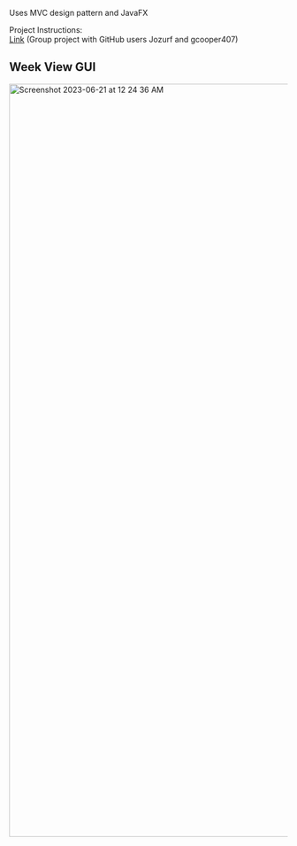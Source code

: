 Uses MVC design pattern and JavaFX

Project Instructions:\
[Link](https://markefontenot.notion.site/PA-05-8263d28a81a7473d8372c6579abd6481) (Group project with GitHub users Jozurf and gcooper407)

## Week View GUI

<img width="1360" alt="Screenshot 2023-06-21 at 12 24 36 AM" src="https://github.com/CS-3500-OOD/pa05-alltestspassed/assets/64900740/4e123109-c541-4057-b2a2-9e4c56600494">
